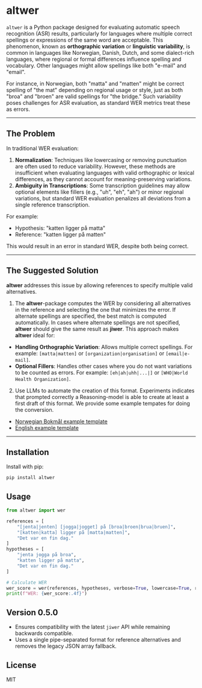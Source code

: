 # altwer

`altwer` is a Python package designed for evaluating automatic speech recognition (ASR) results, particularly for languages where multiple correct spellings or expressions of the same word are acceptable. This phenomenon, known as **orthographic variation** or **linguistic variability**, is common in languages like Norwegian, Danish, Dutch, and some dialect-rich languages, where regional or formal differences influence spelling and vocabulary. Other languages might allow spellings like both "e-mail" and "email".

For instance, in Norwegian, both "matta" and "matten" might be correct spelling of "the mat" depending on regional usage or style, just as both "broa" and "broen" are valid spellings for "the bridge." Such variability poses challenges for ASR evaluation, as standard WER metrics treat these as errors.

---

## The Problem

In traditional WER evaluation:
1. **Normalization**: Techniques like lowercasing or removing punctuation are often used to reduce variability. However, these methods are insufficient when evaluating languages with valid orthographic or lexical differences, as they cannot account for meaning-preserving variations.
2. **Ambiguity in Transcriptions**: Some transcription guidelines may allow optional elements like fillers (e.g., "uh", "eh", "ah") or minor regional variations, but standard WER evaluation penalizes all deviations from a single reference transcription.

For example:
- Hypothesis: "katten ligger på matta"
- Reference: "katten ligger på matten"

This would result in an error in standard WER, despite both being correct.

---

## The Suggested Solution

**altwer** addresses this issue by allowing references to specify multiple valid alternatives. 

1. The **altwer**-package computes the WER by considering all alternatives in the reference and selecting the one that minimizes the error. If alternate spellings are specified, the best match is computed automatically. In cases where alternate spellings are not specified, **altwer** should give the same result as **jiwer**. This approach makes **altwer** ideal for:
- **Handling Orthographic Variation**: Allows multiple correct spellings. For example: `[matta|matten]` or `[organization|organisation]` or `[email|e-mail]`.
- **Optional Fillers**: Handles other cases where you do not want variations to be counted as errors. For example: `[eh|ah|uhh|...|]` or `[WHO|World Health Organization]`.


2. Use LLMs to automate the creation of this format. Experiments indicates that prompted correctly a Reasoning-model is able to create at least a first draft of this format. We provide some example tempates for doing the conversion.
- [Norwegian Bokmål example template](norwegian_template.txt)
- [English example template](english_template.txt)
  
---

## Installation

Install with pip:

```bash
pip install altwer
```

## Usage

```python
from altwer import wer

references = [
    "[jenta|jenten] [jogga|jogget] på [broa|broen|brua|bruen]",
    "[katten|katta] ligger på [matta|matten]",
    "Det var en fin dag."
]
hypotheses = [
    "jenta jogga på broa",
    "katten ligger på matta",
    "Det var en fin dag."
]

# Calculate WER
wer_score = wer(references, hypotheses, verbose=True, lowercase=True, remove_punctuation=True)
print(f"WER: {wer_score:.4f}")
```

## Version 0.5.0

- Ensures compatibility with the latest `jiwer` API while remaining backwards compatible.
- Uses a single pipe-separated format for reference alternatives and removes the legacy JSON array fallback.

## License

MIT

